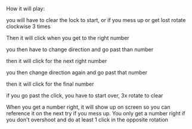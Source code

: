 How it will play:

you will have to clear the lock to start, or if you mess up or get lost
rotate clockwise 3 times

Then it will click when you get to the right number

you then have to change direction and go past than number

then it will click for the next right number

you then change direction again and go past that number

then it will click for the final number


if you go past the click, you have to start over, 3x rotate to clear


When you get a number right, it will show up on screen so you can reference it on the next try if you mess up.
You only get a number right if you don't overshoot and do at least 1 click in the opposite rotation